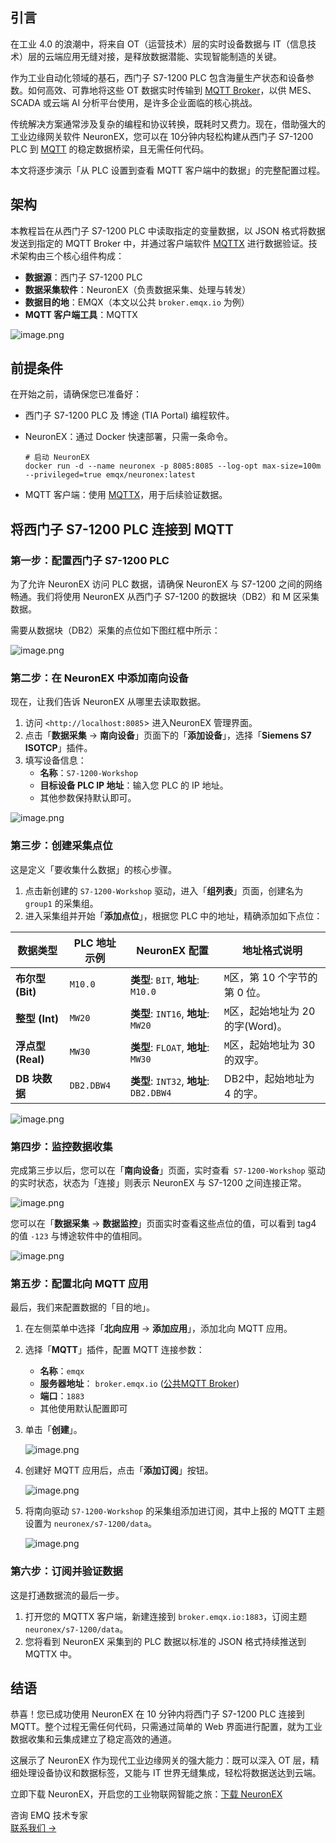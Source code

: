 ## **引言**

在工业 4.0 的浪潮中，将来自 OT（运营技术）层的实时设备数据与 IT（信息技术）层的云端应用无缝对接，是释放数据潜能、实现智能制造的关键。

作为工业自动化领域的基石，西门子 S7-1200 PLC 包含海量生产状态和设备参数。如何高效、可靠地将这些 OT 数据实时传输到 [MQTT Broker](https://www.emqx.com/zh/blog/the-ultimate-guide-to-mqtt-broker-comparison)，以供 MES、SCADA 或云端 AI 分析平台使用，是许多企业面临的核心挑战。

传统解决方案通常涉及复杂的编程和协议转换，既耗时又费力。现在，借助强大的工业边缘网关软件 NeuronEX，您可以在 10分钟内轻松构建从西门子 S7-1200 PLC 到 [MQTT](https://www.emqx.com/zh/blog/the-easiest-guide-to-getting-started-with-mqtt) 的稳定数据桥梁，且无需任何代码。

本文将逐步演示「从 PLC 设置到查看 MQTT 客户端中的数据」的完整配置过程。

## **架构**

本教程旨在从西门子 S7-1200 PLC 中读取指定的变量数据，以 JSON 格式将数据发送到指定的 MQTT Broker 中，并通过客户端软件 [MQTTX](https://mqttx.app/zh) 进行数据验证。技术架构由三个核心组件构成：

- **数据源**：西门子 S7-1200 PLC
- **数据采集软件**：NeuronEX（负责数据采集、处理与转发）
- **数据目的地**：EMQX（本文以公共 `broker.emqx.io` 为例）
- **MQTT 客户端工具**：MQTTX

![image.png](https://assets.emqx.com/images/29cec6d0b4ec0f9ca7a5dcceeee4aacd.png)

## **前提条件**

在开始之前，请确保您已准备好：

- 西门子 S7-1200 PLC 及 博途 (TIA Portal) 编程软件。

- NeuronEX：通过 Docker 快速部署，只需一条命令。

  ```shell
  # 启动 NeuronEX
  docker run -d --name neuronex -p 8085:8085 --log-opt max-size=100m --privileged=true emqx/neuronex:latest
  ```

- MQTT 客户端：使用 [MQTTX](https://mqttx.app/zh)，用于后续验证数据。

## **将西门子 S7-1200 PLC 连接到 MQTT**

### **第一步：配置西门子 S7-1200 PLC** 

为了允许 NeuronEX 访问 PLC 数据，请确保 NeuronEX 与 S7-1200 之间的网络畅通。我们将使用 NeuronEX 从西门子 S7-1200 的数据块（DB2）和 M 区采集数据。

需要从数据块（DB2）采集的点位如下图红框中所示：

![image.png](https://assets.emqx.com/images/2b92714de954ce6bfebec033fa4caa0c.png)

### **第二步：在 NeuronEX 中添加南向设备**

现在，让我们告诉 NeuronEX 从哪里去读取数据。

1. 访问 `<http://localhost:8085`> 进入NeuronEX 管理界面。
2. 点击「**数据采集** → **南向设备**」页面下的「**添加设备**」，选择「**Siemens S7 ISOTCP**」插件。
3. 填写设备信息：
   - **名称**：`S7-1200-Workshop`
   - **目标设备 PLC IP 地址**：输入您 PLC 的 IP 地址。
   - 其他参数保持默认即可。

![image.png](https://assets.emqx.com/images/3123ad68be9fc36b7934289b6a7517ed.png)

### **第三步：创建采集点位** 

这是定义「要收集什么数据」的核心步骤。

1. 点击新创建的 `S7-1200-Workshop` 驱动，进入「**组列表**」页面，创建名为 `group1` 的采集组。
2. 进入采集组并开始「**添加点位**」，根据您 PLC 中的地址，精确添加如下点位：

| 数据类型          | PLC 地址示例 | NeuronEX 配置                           | 地址格式说明                      |
| ----------------- | ------------ | --------------------------------------- | --------------------------------- |
| **布尔型 (Bit)**  | `M10.0`      | **类型**: `BIT`, **地址**: `M10.0`      | `M`区，第 10 个字节的第 0 位。    |
| **整型 (Int)**    | `MW20`       | **类型**: `INT16`, **地址**: `MW20`     | `M`区，起始地址为 20 的字(Word)。 |
| **浮点型 (Real)** | `MW30`       | **类型**: `FLOAT`, **地址**: `MW30`     | `M`区，起始地址为 30 的双字。     |
| **DB 块数据**     | `DB2.DBW4`   | **类型**: `INT32`, **地址**: `DB2.DBW4` | DB2中，起始地址为 4 的字。        |

![image.png](https://assets.emqx.com/images/892967caef59c43e8d740314773ae7d6.png)

### **第四步：监控数据收集**

完成第三步以后，您可以在「**南向设备**」页面，实时查看` S7-1200-Workshop` 驱动的实时状态，状态为「连接」则表示 NeuronEX 与 S7-1200 之间连接正常。

![image.png](https://assets.emqx.com/images/99f732172fe7e2a4cda70d671663a157.png)

您可以在「**数据采集** -> **数据监控**」页面实时查看这些点位的值，可以看到 tag4 的值 `-123` 与博途软件中的值相同。

![image.png](https://assets.emqx.com/images/30234a9c912c447b8044badb0d371f99.png)

### **第五步：配置北向 MQTT 应用**

最后，我们来配置数据的「目的地」。

1. 在左侧菜单中选择「**北向应用** -> **添加应用**」，添加北向 MQTT 应用。

2. 选择「**MQTT**」插件，配置 MQTT 连接参数：

   - **名称**：`emqx`
   - **服务器地址**： `broker.emqx.io` ([公共MQTT Broker](https://www.emqx.com/zh/mqtt/public-mqtt5-broker))
   - **端口**：`1883`
   - 其他使用默认配置即可

3. 单击「**创建**」。

   ![image.png](https://assets.emqx.com/images/aeb5deaa28a11e9bed21cbe080648bf6.png)

1. 创建好 MQTT 应用后，点击「**添加订阅**」按钮。

   ![image.png](https://assets.emqx.com/images/5fc1dee2b50c0d81d9d007302b9ca143.png)

1. 将南向驱动 `S7-1200-Workshop` 的采集组添加进订阅，其中上报的 MQTT 主题设置为 `neuronex/s7-1200/data`。

   ![image.png](https://assets.emqx.com/images/52643e09b7f9e686f614bcfc32b6d4bf.png)

### **第六步：订阅并验证数据** 

这是打通数据流的最后一步。

1. 打开您的 MQTTX 客户端，新建连接到 `broker.emqx.io:1883`，订阅主题 `neuronex/s7-1200/data`。
2. 您将看到 NeuronEX 采集到的 PLC 数据以标准的 JSON 格式持续推送到 MQTTX 中。

## **结语**

恭喜！您已成功使用 NeuronEX 在 10 分钟内将西门子 S7-1200 PLC 连接到 MQTT。整个过程无需任何代码，只需通过简单的 Web 界面进行配置，就为工业数据收集和云集成建立了稳定高效的通道。

这展示了 NeuronEX 作为现代工业边缘网关的强大能力：既可以深入 OT 层，精细处理设备协议和数据标签，又能与 IT 世界无缝集成，轻松将数据送达到云端。

立即下载 NeuronEX，开启您的工业物联网智能之旅：[下载 NeuronEX](https://www.emqx.com/zh/downloads-and-install/neuronex)



<section class="promotion">
    <div>
        咨询 EMQ 技术专家
    </div>
    <a href="https://www.emqx.com/zh/contact?product=solutions" class="button is-gradient">联系我们 →</a>
</section>
